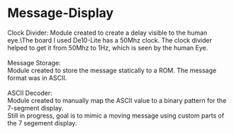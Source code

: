 # Message-Display
Clock Divider:
Module created to create a delay visible to the human eye.\The board I used De10-Lite has a 50Mhz clock.
The clock divider helped to get it from 50Mhz to 1Hz, which is seen by the human Eye. <br><br>
Message Storage:\
Module created to store the message statically to a ROM. The message format was in ASCII. <br><br>
ASCII Decoder:\
Module created to manually map the ASCII value to a binary pattern for the 7-segment display.\
Still in progress, goal is to mimic a moving message using custom parts of the 7 segement display.

